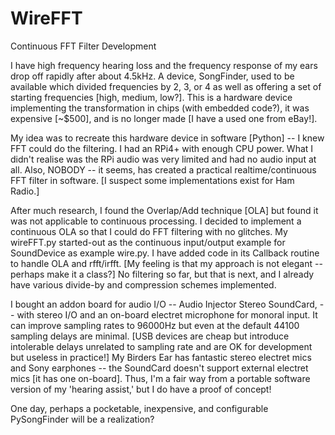 # WireFFT
Continuous FFT Filter Development

I have high frequency hearing loss and the frequency response of my ears 
drop off rapidly after about 4.5kHz. A device, SongFinder, used to be 
available which divided frequencies by 2, 3, or 4 as well as offering 
a set of starting frequencies [high, medium, low?]. This is a hardware device 
implementing the transformation in chips (with embedded code?), it was 
expensive [~$500], and is no longer made [I have a used one from eBay!]. 

My idea was to recreate this hardware device in software [Python] -- I knew FFT 
could do the filtering. I had an RPi4+ with enough CPU power.  What I didn't realise 
was the RPi audio was very limited and had no audio input at all. Also, NOBODY -- 
it seems, has created a practical realtime/continuous FFT filter in software. 
[I suspect some implementations exist for Ham Radio.]  

After much research, I found the Overlap/Add technique [OLA] but found it 
was not applicable to continuous processing. I decided to implement a 
continuous OLA so that I could do FFT filtering with no glitches. My wireFFT.py 
started-out as the continuous input/output example for SoundDevice as example 
wire.py. I have added code in its Callback routine to handle OLA 
and rfft/irfft. [My feeling is that my approach is not elegant -- perhaps 
make it a class?] No filtering so far, but that is next, and I already have 
various divide-by and compression schemes implemented. 

I bought an addon board for audio I/O -- Audio Injector Stereo SoundCard, 
-- with stereo I/O and an on-board electret microphone for monoral input. 
It can improve sampling rates to 96000Hz but even at the default 44100 sampling
delays are minimal. [USB devices are cheap but introduce intolerable delays 
unrelated to sampling rate and are OK for development but useless in practice!] 
My Birders Ear has fantastic stereo electret mics and Sony earphones -- the 
SoundCard doesn't support external electret mics [it has one on-board]. Thus, 
I'm a fair way from a portable software version of my 'hearing assist,' but 
I do have a proof of concept!

One day, perhaps a pocketable, inexpensive, and configurable PySongFinder will 
be a realization?
